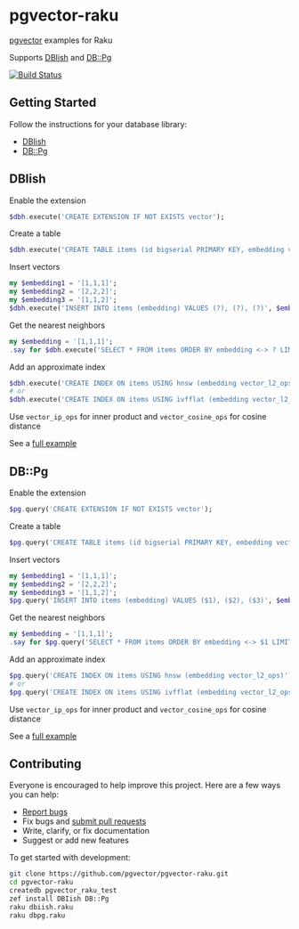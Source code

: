 # pgvector-raku

[pgvector](https://github.com/pgvector/pgvector) examples for Raku

Supports [DBIish](https://github.com/raku-community-modules/DBIish) and [DB::Pg](https://github.com/CurtTilmes/raku-dbpg)

[![Build Status](https://github.com/pgvector/pgvector-raku/actions/workflows/build.yml/badge.svg)](https://github.com/pgvector/pgvector-raku/actions)

## Getting Started

Follow the instructions for your database library:

- [DBIish](#dbiish)
- [DB::Pg](#dbpg)

## DBIish

Enable the extension

```raku
$dbh.execute('CREATE EXTENSION IF NOT EXISTS vector');
```

Create a table

```raku
$dbh.execute('CREATE TABLE items (id bigserial PRIMARY KEY, embedding vector(3))');
```

Insert vectors

```raku
my $embedding1 = '[1,1,1]';
my $embedding2 = '[2,2,2]';
my $embedding3 = '[1,1,2]';
$dbh.execute('INSERT INTO items (embedding) VALUES (?), (?), (?)', $embedding1, $embedding2, $embedding3);
```

Get the nearest neighbors

```raku
my $embedding = '[1,1,1]';
.say for $dbh.execute('SELECT * FROM items ORDER BY embedding <-> ? LIMIT 5', $embedding).allrows();
```

Add an approximate index

```raku
$dbh.execute('CREATE INDEX ON items USING hnsw (embedding vector_l2_ops)');
# or
$dbh.execute('CREATE INDEX ON items USING ivfflat (embedding vector_l2_ops) WITH (lists = 100)');
```

Use `vector_ip_ops` for inner product and `vector_cosine_ops` for cosine distance

See a [full example](dbiish.raku)

## DB::Pg

Enable the extension

```raku
$pg.query('CREATE EXTENSION IF NOT EXISTS vector');
```

Create a table

```raku
$pg.query('CREATE TABLE items (id bigserial PRIMARY KEY, embedding vector(3))');
```

Insert vectors

```raku
my $embedding1 = '[1,1,1]';
my $embedding2 = '[2,2,2]';
my $embedding3 = '[1,1,2]';
$pg.query('INSERT INTO items (embedding) VALUES ($1), ($2), ($3)', $embedding1, $embedding2, $embedding3);
```

Get the nearest neighbors

```raku
my $embedding = '[1,1,1]';
.say for $pg.query('SELECT * FROM items ORDER BY embedding <-> $1 LIMIT 5', $embedding).arrays;
```

Add an approximate index

```raku
$pg.query('CREATE INDEX ON items USING hnsw (embedding vector_l2_ops)');
# or
$pg.query('CREATE INDEX ON items USING ivfflat (embedding vector_l2_ops) WITH (lists = 100)');
```

Use `vector_ip_ops` for inner product and `vector_cosine_ops` for cosine distance

See a [full example](dbpg.raku)

## Contributing

Everyone is encouraged to help improve this project. Here are a few ways you can help:

- [Report bugs](https://github.com/pgvector/pgvector-raku/issues)
- Fix bugs and [submit pull requests](https://github.com/pgvector/pgvector-raku/pulls)
- Write, clarify, or fix documentation
- Suggest or add new features

To get started with development:

```sh
git clone https://github.com/pgvector/pgvector-raku.git
cd pgvector-raku
createdb pgvector_raku_test
zef install DBIish DB::Pg
raku dbiish.raku
raku dbpg.raku
```
